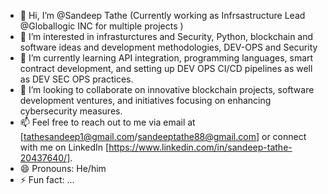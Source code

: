 - 👋 Hi, I’m @Sandeep Tathe (Currently working as Infrsastructure Lead @Globallogic INC for multiple projects )
- 👀 I’m interested in infrasturctures and Security, Python, blockchain and software ideas and development methodologies, DEV-OPS and Security 
- 🌱 I’m currently learning API integration, programming languages, smart contract development, and setting up DEV OPS CI/CD pipelines as well as DEV SEC OPS practices.
- 💞️ I’m looking to collaborate on innovative blockchain projects, software development ventures, and initiatives focusing on enhancing cybersecurity measures.
- 📫 Feel free to reach out to me via email at [tathesandeep1@gmail.com/sandeeptathe88@gmail.com] or connect with me on LinkedIn [https://www.linkedin.com/in/sandeep-tathe-20437640/].
- 😄 Pronouns: He/him
- ⚡ Fun fact: ...
